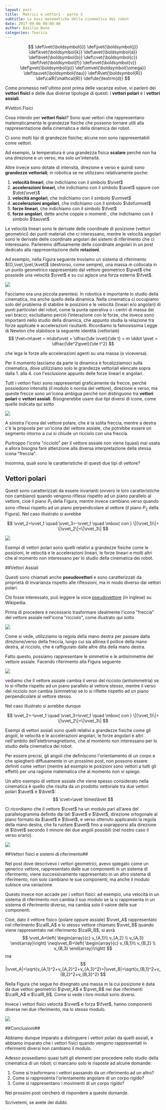 ```yaml
---
layout: post
title:  Matrici e vettori - parte 3
subtitle: Le basi matematiche della cinematica dei robot
date: 2017-09-06 00:00:00
author: Basilio Bona
categories: Teorica
---
```

$$
\def\ivet{\boldsymbol{i}}
\def\jvet{\boldsymbol{j}}
\def\kvet{\boldsymbol{k}}
\def\avet{\boldsymbol{a}}
\def\bvet{\boldsymbol{b}}
\def\cvet{\boldsymbol{c}}
\def\fvet{\boldsymbol{f}}
\def\vvet{\boldsymbol{v}}
\def\pvet{\boldsymbol{p}}
\def\omvet{\boldsymbol{\omega}}
\def\tauvet{\boldsymbol{\tau}}
\def\Rvet{\boldsymbol{R}}
\def\calR{\mathcal{R}}
\def\de{\textrm{d}}
$$

Come promesso nell'ultimo post prima delle vacanze estive, vi parlerò dei **vettori fisici** e delle due diverse tipologie di questi: i **vettori polari** e i **vettori assiali**.

#Vettori Fisici

Cosa intendo per **vettori fisici**? Sono quei vettori che rappresentano matematicamente le grandezze fisiche che possono tornare utili alla rappresentazione della cinematica e della dinamica dei robot. 

Ci sono molti tipi di grandezze fisiche; alcune non sono rappresentabili come vettori. 

Ad esempio, la temperatura è una grandezza fisica **scalare** perché non ha una direzione e un verso, ma solo un'intensità. 

Altre invece sono dotate di intensità, direzione e verso e quindi sono **grandezze vettoriali**; in robotica se ne utilizzano relativamente poche:

 1. **velocità lineari**, che indichiamo con il simbolo $\vvet$
 3. **accelerazioni lineari**, che indichiamo con il simbolo $\avet$ oppure con $\dot{\vvet}$
 3. **velocità angolari**, che indichiamo con il simbolo $\omvet$
 4. **accelerazioni angolari**, che indichiamo con il simbolo $\dot\omvet$
 5. **forze lineari**, che indichiamo con il simbolo $\fvet$
 6. **forze angolari**, dette anche coppie o momenti , che indichiamo con il simbolo $\tauvet$

Le velocità lineari sono le derivate delle coordinate di posizione (vettori geometrici) dei punti materiali che ci interessano, mentre le velocità angolari sono le derivate delle coordinate angolari dei sistemi di riferimento che ci interessano. Parleremo diffusamente delle coordinate angolari in un post dedicato alla rappresentazione delle **rotazioni**.

Ad esempio, nella Figura seguente troviamo un sistema di riferimento $(O,\ivet,\jvet,\kvet)$ (destrorso, come sempre), una massa $m$ collocata in un punto geometrico rappresentato dal vettore geometrico $\pvet$ che possiede una velocità $\vvet$ e su cui agisce una forza esterna $\fvet$.
 
![](/assets/imgs/2017-09-06-Matrici-e-vettori-03.md/QFVGaqC.png)

Facciamo ora una piccola parentesi. In robotica è importante lo studio della cinematica, ma anche quello della dinamica. Nella cinematica ci occupiamo solo del problema di stabilire le posizioni e le velocità (lineari e/o angolari) di punti particolari del robot, come la punta operativa o i centri di massa dei vari bracci; escludiamo perciò l'interazione con le forze, che invece sono importanti nello studio della dinamica, che appunto studia la relazione tra forze applicate e accelerazioni risultanti. Ricordiamo la famosissima Legge di Newton che stabilisce la seguente identità (vettoriale)
$$
\fvet=m\avet  = m\dot\vvet = \dfrac{\de \vvet}{\de t} = m \ddot \pvet = \dfrac{\de^2\pvet}{\de t^2}
$$

che lega le forze alle accelerazioni agenti su una massa (o viceversa).

Per il momento lasciamo da parte la dinamica e focalizziamoci sulla cinematica, dove utilizziamo solo le grandezze vettoriali elencate sopra dalla 1. alla 4. con l'esclusione appunto delle forze lineari e angolari.

Tutti i vettori fisici sono rappresentati graficamente da frecce, perché possiedono intensità (il modulo o norma del vettore), direzione e verso, ma queste frecce sono un'icona ambigua perché non distinguono tra **vettori polari** e **vettori assiali**. Bisognerebbe usare due tipi diversi di icone, come quelle indicata qui sotto

![](/assets/imgs/2017-09-06-Matrici-e-vettori-03.md/WJ6VWM0.png)

A sinistra l'icona del vettore polare, che è la solita freccia, mentre a destra c'è la proposta per un'icona del vettore assiale, che potrebbe essere un segmento intorno a cui si chiude un ricciolo con una freccia.

Purtroppo l'icona "ricciolo" per il vettore assiale non viene (quasi) mai usata e allora bisogna fare attenzione alla diversa interpretazione della stessa icona "freccia".

Insomma, quali sono le caratteristiche di questi due tipi di vettore? 

## Vettori polari

Questi sono caratterizzati da essere invarianti (ovvero le loro caratteristiche non cambiano) quando vengono riflessi rispetto ad un piano parallelo al vettore, cioè il piano $P_1$ della Figura, mentre invece cambiano verso quando sono riflessi rispetto ad un piano perpendicolare al vettore (il piano $P_2$ della Figura). Nel caso illustrato si avrebbe

$$
\vvet_2=\vvet_1 \quad \vvet_3=-\vvet_1 \quad \mbox{ con } \|{\vvet_1}\|= \|\vvet_2\|=\|\vvet_3\|
$$

![](/assets/imgs/2017-09-06-Matrici-e-vettori-03.md/QioR8Yy.png)

Esempi di vettori polari sono quelli relativi a grandezze fisiche come le posizioni, le velocità e le accelerazioni lineari, le forze lineari e molti altri che al momento non interessano per lo studio della cinematica dei robot.


##Vettori Assiali

Questi sono chiamati anche **pseudovettori** e sono caratterizzati da proprietà di invarianza rispetto alle riflessioni, ma in modo diverso dai vettori polari.

Chi fosse interessato, può leggere la voce [pseudovettore](https://en.wikipedia.org/wiki/Pseudovector) (in inglese) su Wikipedia.

Prima di procedere è necessario trasformare idealmente l'icona "freccia" del vettore assiale nell'icona "ricciolo", come illustrato qui sotto

![](/assets/imgs/2017-09-06-Matrici-e-vettori-03.md/BicXSaf.png)

Come si vede, utilizziamo la regola della mano destra per passare dalla direzione/verso della freccia, lungo cui sia allinea il pollice della mano destra, al ricciolo, che è raffigurato dalle altre dita della mano destra.

Fatto questo, possiamo rappresentare le simmetrie e le antisimmetrie del vettore assiale. Facendo riferimento alla Figura seguente

![](/assets/imgs/2017-09-06-Matrici-e-vettori-03.md/DQLyCMp.png)

vediamo che il vettore assiale cambia il verso del ricciolo (antisimmetria) se lo si riflette rispetto ad un piano parallelo al vettore stesso, mentre il verso del ricciolo non cambia (simmetria) se lo si riflette rispetto ad un piano perpendicolare al vettore stesso. 

Nel caso illustrato si avrebbe dunque

$$
\vvet_2=-\vvet_1 \quad \vvet_3=\vvet_1 \quad \mbox{ con } \|{\vvet_1}\|= \|\vvet_2\|=\|\vvet_3\|
$$

Esempi di vettori assiali sono quelli relativi a grandezze fisiche come gli angoli, le velocità e le accelerazioni angolari, le forze angolari e altri nell'ambito dell'elettromagnetismo, che al momento non interessano per lo studio della cinematica dei robot.

Per essere precisi, gli angoli che definiscono l'orientamento di un corpo e che spiegherò diffusamente in un prossimo post, non possono essere definiti come vettori (mentre ad esempio le posizioni sono vettori a tutti gli effetti) per una ragione matematica che al momento non vi spiego. 

Un altro esempio di vettore assiale che viene spesso considerato nella cinematica è quello che risulta da un prodotto vettoriale tra due vettori polari $\avet$ e $\bvet$:
$$
\cvet=\avet \times\bvet
$$

Ci ricordiamo che il vettore $\cvet$ ha un modulo pari all'area del parallelogramma definito dai lati $\avet$ e $\bvet$, direzione ortogonale al piano formato da  $\avet$ e $\bvet$, e verso ottenuto applicando la regola della mano destra, che fa ruotare $\avet$ fino a soprapporsi alla direzione di $\bvet$ secondo il minore dei due angoli possibili (nel nostro caso il verso orario).

![](/assets/imgs/2017-09-06-Matrici-e-vettori-03.md/1b4eNPk.png)

##Vettori fisici e sistemi di riferimento##

Nel post dove descrivevo i vettori geometrici, avevo spiegato come un generico vettore, rappresentato dalle sue componenti in un sistema di riferimento, viene successivamente rappresentato in un altro sistema di riferimento, non solo cambiano le sue componenti, ma anche il modulo subisce una variazione.

Questo invece non accade per i vettori fisici: ad esempio, una velocità in un sistema di riferimento non cambia il suo modulo se la si rappresenta in un sistema di riferimento diverso, ma cambia solo il valore delle sue componenti.

Cioè, dato il vettore fisico (polare oppure assiale) $\vvet_A$ rappresentato nel riferimento $\calR_A$ e lo stesso vettore chiamato $\vvet_B$ quando viene rappresentato nel riferimento $\calR_B$, si avrà
$$
\vvet_A=\left( \begin{array}{c} v_{A,1}\\ v_{A,2} \\ v_{A,3} \end{array}\right) 
\neq\vvet_B=\left( \begin{array}{c} v_{B,1}\\ v_{B,2} \\ v_{B,3} \end{array}\right) 
$$
ma
$$
|\vvet_A|=\sqrt{v_{A,1}^2+v_{A,2}^2+v_{A,3}^2}=|\vvet_B|=\sqrt{v_{B,1}^2+v_{B,2}^2+v_{B,3}^2}
$$

Nella Figura che segue ho disegnato una massa $m$ la cui posizione è data da due vettori geometrici $\pvet_A$ e $\pvet_B$ nei due riferimenti $\calR_A$ e $\calR_B$. Come si vede i loro moduli sono diversi.

Invece i vettori fisici velocità $\vvet$ e forza $\fvet$, hanno componenti diverse nei due riferimento, ma lo stesso modulo.

![](/assets/imgs/2017-09-06-Matrici-e-vettori-03.md/nqtRJAF.png)

##Conclusioni##

Abbiamo dunque imparato a distinguere i vettori polari da quelli assiali, e abbiamo imparato che i vettori fisici quando vengono rappresentati in riferimenti diversi non cambiano il modulo.

Adesso possediamo quasi tutti gli elementi per procedere nello studio della cinematica di un robot; ci mancano solo le risposte ad alcune domande:

 1. Come si trasformano i vettori passando da un riferimento ad un altro?
 2. Come si rappresenta l'orientamento angolare di un corpo rigido?
 3. Come si rappresentano i movimenti di un corpo rigido?

Nei prossimi post cercherò di rispondere a queste domande.

Scrivetemi, se avete dei dubbi.
